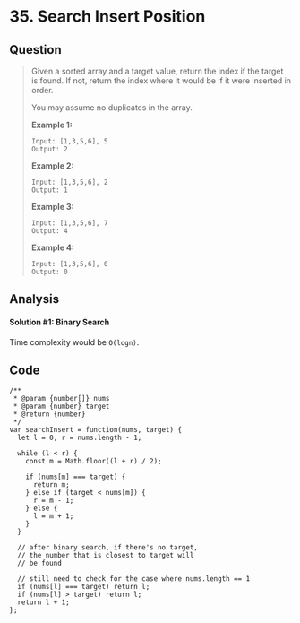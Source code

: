 # 35. Search Insert Position

## Question

> Given a sorted array and a target value, return the index if the target is found. If not, return the index where it would be if it were inserted in order.
>
> You may assume no duplicates in the array.
>
> **Example 1:**
>
> ```text
> Input: [1,3,5,6], 5
> Output: 2
> ```
>
> **Example 2:**
>
> ```text
> Input: [1,3,5,6], 2
> Output: 1
> ```
>
> **Example 3:**
>
> ```text
> Input: [1,3,5,6], 7
> Output: 4
> ```
>
> **Example 4:**
>
> ```text
> Input: [1,3,5,6], 0
> Output: 0
> ```

## Analysis

#### Solution \#1: Binary Search

Time complexity would be `O(logn)`.

## Code

```text
/**
 * @param {number[]} nums
 * @param {number} target
 * @return {number}
 */
var searchInsert = function(nums, target) {
  let l = 0, r = nums.length - 1;
  
  while (l < r) {
    const m = Math.floor((l + r) / 2);
    
    if (nums[m] === target) {
      return m;
    } else if (target < nums[m]) {
      r = m - 1;
    } else {
      l = m + 1;
    }
  }
  
  // after binary search, if there's no target,
  // the number that is closest to target will
  // be found
  
  // still need to check for the case where nums.length == 1
  if (nums[l] === target) return l;
  if (nums[l] > target) return l;
  return l + 1;
};
```


